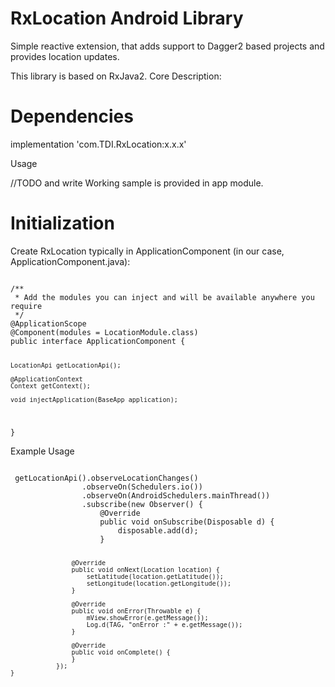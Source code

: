 # RxLocation Android Library

Simple reactive extension, that adds support to Dagger2 based projects and provides location updates.

This library is based on RxJava2.
Core
Description:


# Dependencies

implementation 'com.TDI.RxLocation:x.x.x'

Usage

//TODO and write Working sample is provided in app module.

# Initialization

Create RxLocation typically in ApplicationComponent (in our case, ApplicationComponent.java):

<code>
/**
 * Add the modules you can inject and will be available anywhere you require
 */
@ApplicationScope
@Component(modules = LocationModule.class)
public interface ApplicationComponent {

    LocationApi getLocationApi();

    @ApplicationContext
    Context getContext();

    void injectApplication(BaseApp application);
}
</code>

Example Usage

<code>
 getLocationApi().observeLocationChanges()
                .observeOn(Schedulers.io())
                .observeOn(AndroidSchedulers.mainThread())
                .subscribe(new Observer<Location>() {
                    @Override
                    public void onSubscribe(Disposable d) {
                        disposable.add(d);
                    }

                    @Override
                    public void onNext(Location location) {
                        setLatitude(location.getLatitude());
                        setLongitude(location.getLongitude());
                    }

                    @Override
                    public void onError(Throwable e) {
                        mView.showError(e.getMessage());
                        Log.d(TAG, "onError :" + e.getMessage());
                    }

                    @Override
                    public void onComplete() {
                    }
                });
    }
</code>

